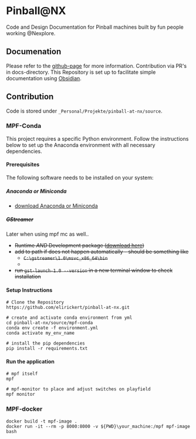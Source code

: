 # Pinball@NX
Code and Design Documentation for Pinball machines built by fun people working @Nexplore.

## Documenation
Please refer to the [github-page](https://elirickert.github.io/pinball-at-nx/) for more information. Contribution via PR's in docs-directory. This Repository is set up to facilitate simple documentation using [Obsidian](https://obsidian.md/).

## Contribution
Code is stored under `_Personal/Projekte/pinball-at-nx/source`. 

### MPF-Conda
This project requires a specific Python environment. Follow the instructions below to set up the Anaconda environment with all necessary dependencies. 
#### Prerequisites 
The following software needs to be installed on your system:
##### Anaconda or Miniconda
- [download Anaconda or Miniconda](https://docs.conda.io/en/latest/miniconda.html)
##### ~~GStreamer~~
Later when using mpf mc as well..
- ~~Runtime *AND* Development package  ([download here](https://gstreamer.freedesktop.org/download/#windows))~~
- ~~add to path if does not happen automatically - should be something like~~ 
	- ~~`C:\gstreamer\1.0\msvc_x86_64\bin`~~ 
	- 
- ~~run `gst-launch-1.0 --version` in a new terminal window to check installation~~
#### Setup Instructions 
```shell
# Clone the Repository
https://github.com/elirickert/pinball-at-nx.git

# create and activate conda environment from yml
cd pinball-at-nx/source/mpf-conda
conda env create -f environment.yml
conda activate my_env_name

# install the pip dependencies
pip install -r requirements.txt
```

#### Run the application
```shell
# mpf itself
mpf

# mpf-monitor to place and adjust switches on playfield
mpf monitor
```


### MPF-docker
```shell
docker build -t mpf-image .
docker run -it --rm -p 8000:8000 -v ${PWD}\your_machine:/mpf mpf-image bash
```

